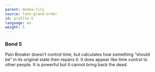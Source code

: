 ```yaml
---
parent: medea-lily
source: fate-grand-order
id: profile-5
language: en
weight: 5
---
```


### Bond 5

Pain Breaker doesn’t control time, but calculates how something “should be” in its original state then repairs it. It does appear like time control to other people. It is powerful but it cannot bring back the dead.
